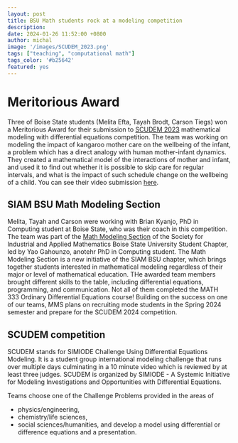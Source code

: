 ```yaml
---
layout: post
title: BSU Math students rock at a modeling competition
description:
date: 2024-01-26 11:52:00 +0800
author: michal
image: '/images/SCUDEM_2023.png'
tags: ["teaching", "computational math"]
tags_color: '#b25642'
featured: yes
---
```


# Meritorious Award

Three of Boise State students (Melita Efta, Tayah Brodt, Carson Tiegs) won a Meritorious Award for their submission to [SCUDEM 2023](https://qubeshub.org/community/groups/scudem) mathematical modeling with differential equations competition. The team was working on modeling the impact of kangaroo mother care on the wellbeing of the infant, a problem which has a direct analogy with human mother-infant dynamics. They created a mathematical model of the interactions of mother and infant, and used it to find out whether it is possible to skip care for regular intervals, and what is the impact of such schedule change on the wellbeing of a child. You can see their video submission [here](https://youtu.be/fArSWldONAU).

<!---
![SCUDEM 2023 award certificate; the image shows a certificate which states SIMIODE: A Systematic Initiative for Modeling Investigations and Opportunities with Differential Equations. SCUDEM VII 2023, Team 1078 Tayah Brodt, Cardon Tiegs and Melita Efta Coach Brian Kyanjo, Boise State University, Boise ID USA are hereby granted the Meritorious Award for their submission of Problem A: Kangaroo Care as determined by faculty and peer judges and given by the Director, SIMIODE. "](/images/SCUDEM_2023.png)
*SCUDEM 2023 Meritorious Award certificate*-->

## SIAM BSU Math Modeling Section
Melita, Tayah and Carson were working with Brian Kyanjo, PhD in Computing student at Boise State, who was their coach in this competition. The team was part of the [Math Modeling Section](https://www.boisestate.edu/math/siam-mms/) of the Society for Industrial and Applied Mathematics Boise State University Student Chapter, led by Yao Gahounzo, anotehr PhD in Computing student. The Math Modeling Section is a new initiative of the SIAM BSU chapter, which brings together students interested in mathematical modeling regardless of their major or level of mathematical education. THe awarded team members brought different skills to the table, including differential equations, programming, and communication. Not all of them completed the MATH 333 Ordinary Differential Equations course! Building on the success on one of our teams, MMS plans on recruiting mode students in the Spring 2024 semester and prepare for the SCUDEM 2024 competition.

## SCUDEM competition

SCUDEM stands for SIMIODE Challenge Using Differential Equations Modeling. It is a student group international modeling challenge that runs over multiple days culminating in a 10 minute video which is reviewed by at least three judges. SCUDEM is organized by SIMIODE - A Systemic Initiative for Modeling Investigations and Opportunities with Differential Equations.

Teams choose one of the Challenge Problems provided in the areas of
* physics/engineering,
* chemistry/life sciences,
* social sciences/humanities,
and develop a model using differential or difference equations and a presentation.




